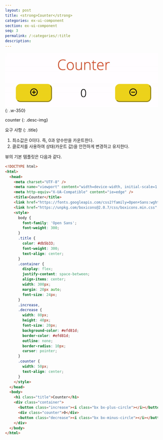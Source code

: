 ```yaml
---
layout: post
title: <strong>Counter</strong>
categories: ex-ui-component
section: ex-ui-component
seq: 3
permalink: /:categories/:title
description:
---
```


![](/assets/fs-images/exercise/counter.gif)
{: .w-350}

counter
{: .desc-img}

요구 사항
{: .title}
  1. 최소값은 0이다. 즉, 0과 양수만을 카운트한다.
  2. 클로저를 사용하여 상태(카운트 값)을 안전하게 변경하고 유지한다.

뷰의 기본 템플릿은 다음과 같다.

```html
<!DOCTYPE html>
<html>
  <head>
    <meta charset="UTF-8" />
    <meta name="viewport" content="width=device-width, initial-scale=1.0" />
    <meta http-equiv="X-UA-Compatible" content="ie=edge" />
    <title>Counter</title>
    <link href="https://fonts.googleapis.com/css2?family=Open+Sans:wght@300;400" rel="stylesheet" />
    <link href="https://unpkg.com/boxicons@2.0.7/css/boxicons.min.css" rel="stylesheet" />
    <style>
      body {
        font-family: 'Open Sans';
        font-weight: 300;
      }
      .title {
        color: #db5b33;
        font-weight: 300;
        text-align: center;
      }
      .container {
        display: flex;
        justify-content: space-between;
        align-items: center;
        width: 300px;
        margin: 20px auto;
        font-size: 24px;
      }
      .increase,
      .decrease {
        width: 80px;
        height: 40px;
        font-size: 20px;
        background-color: #efd81d;
        border-color: #efd81d;
        outline: none;
        border-radius: 10px;
        cursor: pointer;
      }
      .counter {
        width: 50px;
        text-align: center;
      }
    </style>
  </head>
  <body>
    <h1 class="title">Counter</h1>
    <div class="container">
      <button class="increase"><i class="bx bx-plus-circle"></i></button>
      <div class="counter">0</div>
      <button class="decrease"><i class="bx bx-minus-circle"></i></button>
    </div>
  </body>
</html>
```

<!-- <iframe src="https://stackblitz.com/edit/angular-counter-exam?ctl=1&embed=1&hideNavigation=1&file=src/app/counter/counter.component.ts" frameborder="0" width="100%" height="700"></iframe> -->
